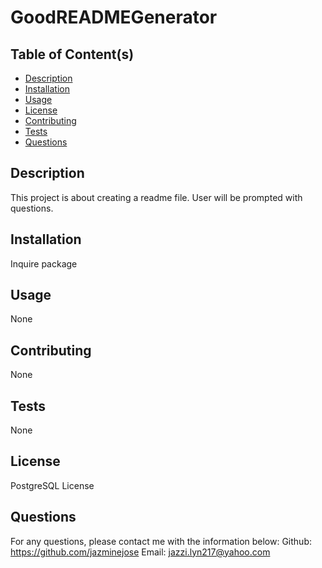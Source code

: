 # GoodREADMEGenerator

## Table of Content(s)

- [Description](#description)
- [Installation](#installation)
- [Usage](#usage)
- [License](#license)
- [Contributing](#contributing)
- [Tests](#tests)
- [Questions](#questions)

## Description
This project is about creating a readme file. User will be prompted with questions.

## Installation
Inquire package

## Usage
None

## Contributing
None

## Tests
None

## License
PostgreSQL License

## Questions
For any questions, please contact me with the information below:
Github: https://github.com/jazminejose
Email: jazzi.lyn217@yahoo.com

